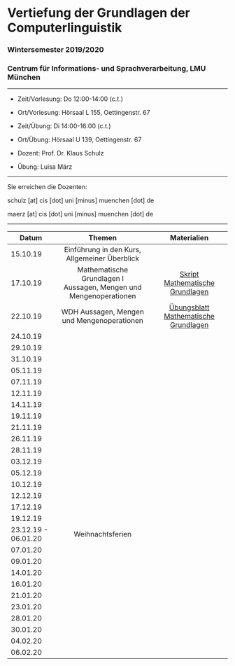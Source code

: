 # Vertiefung der Grundlagen der Computerlinguistik

### Wintersemester 2019/2020

### Centrum für Informations- und Sprachverarbeitung, LMU München

---

 - Zeit/Vorlesung: Do 12:00-14:00 (c.t.)
 - Ort/Vorlesung: Hörsaal L 155, Oettingenstr. 67
 
 - Zeit/Übung: Di 14:00-16:00 (c.t.)
 - Ort/Übung: Hörsaal U 139, Oettingenstr. 67
 
 - Dozent: Prof. Dr. Klaus Schulz
 - Übung: Luisa März 

---

Sie erreichen die Dozenten:

schulz [at] cis [dot] uni [minus] muenchen [dot] de

maerz [at] cis [dot] uni [minus] muenchen [dot] de

---

| Datum | Themen | Materialien |
|-----------------------------|:--------------------------------:|:------:|
| 15.10.19 | Einführung in den Kurs, Allgemeiner Überblick | |
| 17.10.19 | Mathematische Grundlagen I <br/> Aussagen, Mengen und Mengenoperationen | [Skript Mathematische Grundlagen](mathematische_grundlagen.pdf)| 
| 22.10.19 | WDH Aussagen, Mengen und Mengenoperationen | [Übungsblatt Mathematische Grundlagen](übungsblatt_mathe_grundlagen.pdf)  | 
| 24.10.19 | | | 
| 29.10.19 | | | 
| 31.10.19 | | | 
| 05.11.19 | | | 
| 07.11.19 | | |
| 12.11.19 | | | 
| 14.11.19 | | |
| 19.11.19 | | | 
| 21.11.19 | | |
| 26.11.19 | | | 
| 28.11.19 | | | 
| 03.12.19 | | | 
| 05.12.19 | | |
| 10.12.19 | | | 
| 12.12.19 | | | 
| 17.12.19 | | | 
| 19.12.19 | | | 
| 23.12.19 - 06.01.20 | Weihnachtsferien | | 
| 07.01.20 | | | 
| 09.01.20 | | | 
| 14.01.20 | | | 
| 16.01.20 | | | 
| 21.01.20 | | | 
| 23.01.20 | | | 
| 28.01.20 | | | 
| 30.01.20 | | | 
| 04.02.20 | | | 
| 06.02.20 | | | 
